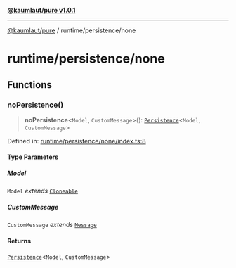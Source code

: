 [**@kaumlaut/pure v1.0.1**](../../README.md)

---

[@kaumlaut/pure](../../README.md) / runtime/persistence/none

# runtime/persistence/none

## Functions

### noPersistence()

> **noPersistence**\<`Model`, `CustomMessage`\>(): [`Persistence`](../persistence.md#persistence)\<`Model`, `CustomMessage`\>

Defined in: [runtime/persistence/none/index.ts:8](https://github.com/maxkaemmerer/pure/blob/7e3356f18f266999ec105a0046d52cd83d0e4202/src/runtime/persistence/none/index.ts#L8)

#### Type Parameters

##### Model

`Model` _extends_ [`Cloneable`](../../clone.md#cloneable)

##### CustomMessage

`CustomMessage` _extends_ [`Message`](../../runtime.md#message)

#### Returns

[`Persistence`](../persistence.md#persistence)\<`Model`, `CustomMessage`\>

